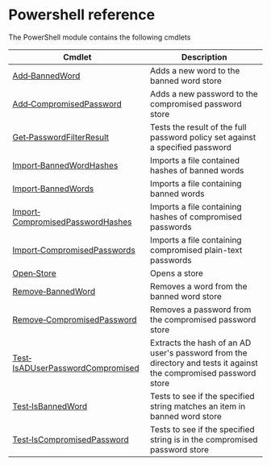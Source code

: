 # Powershell reference

The PowerShell module contains the following cmdlets

| Cmdlet                                                                  | Description                                                                                                       |
| ----------------------------------------------------------------------- | ----------------------------------------------------------------------------------------------------------------- |
| [Add‐BannedWord](add-bannedword.md)                                     | Adds a new word to the banned word store                                                                          |
| [Add‐CompromisedPassword](add-compromisedpassword.md)                   | Adds a new password to the compromised password store                                                             |
| [Get‐PasswordFilterResult](get-passwordfilterresult.md)                 | Tests the result of the full password policy set against a specified password                                     |
| [Import‐BannedWordHashes](import-bannedwordhashes.md)                   | Imports a file contained hashes of banned words                                                                   |
| [Import‐BannedWords](import-bannedwords.md)                             | Imports a file containing banned words                                                                            |
| [Import‐CompromisedPasswordHashes](import-compromisedpasswordhashes.md) | Imports a file containing hashes of compromised passwords                                                         |
| [Import‐CompromisedPasswords](import-compromisedpasswords.md)           | Imports a file containing compromised plain-text passwords                                                        |
| [Open‐Store](open-store.md)                                             | Opens a store                                                                                                     |
| [Remove‐BannedWord](remove-bannedword.md)                               | Removes a word from the banned word store                                                                         |
| [Remove‐CompromisedPassword](remove-compromisedpassword.md)             | Removes a password from the compromised password store                                                            |
| [Test‐IsADUserPasswordCompromised](test-isaduserpasswordcompromised.md) | Extracts the hash of an AD user's password from the directory and tests it against the compromised password store |
| [Test‐IsBannedWord](test-isbannedword.md)                               | Tests to see if the specified string matches an item in banned word store                                         |
| [Test‐IsCompromisedPassword](test-iscompromisedpassword.md)             | Tests to see if the specified string is in the compromised password store                                         |
